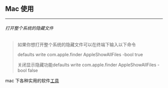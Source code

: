 ## Mac 使用

------

###### 打开整个系统的隐藏文件

> 如果你想打开整个系统的隐藏文件可以在终端下输入以下命令
>
> defaults write com.apple.finder AppleShowAllFiles -bool true
>
> 关闭显示隐藏功能defaults write com.apple.finder AppleShowAllFiles -bool false

mac 下各种实用的软件[工具](https://github.com/jaywcjlove/awesome-mac/blob/master/README-zh.md)